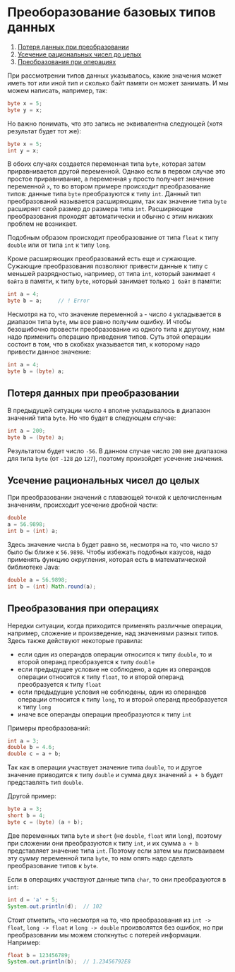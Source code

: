 # Преоборазование базовых типов данных
1. [Потеря данных при преобразовании](#Потеря-данных-при-преобразовании)
2. [Усечение рациональных чисел до целых](#Усечение-рациональных-чисел-до-целых)
3. [Преобразования при операциях](#Преобразования-при-операциях)

При рассмотрении типов данных указывалось, какие значения может иметь тот или иной тип и сколько байт памяти он может занимать. И мы можем написать, например, так:


```java
byte x = 5;
byte y = x;
```

Но важно понимать, что это запись не эквивалентна следующей (хотя результат будет тот же):

```java
byte x = 5;
int y = x;
```

В обоих случаях создается переменная типа `byte`, которая затем приравнивается другой переменной. Однако если в первом случае это простое приравнивание, а переменная `y` просто получает значение переменной `x`, то во втором примере происходит преобразование типов: данные типа `byte` преобразуются к типу `int`. Данный тип преобразований называется расширяющим, так как значение типа `byte` расширяет свой размер до размера типа `int`. Расширяющие преобразования проходят автоматически и обычно с этим никаких проблем не возникает.

Подобным образом происходит преобразование от типа `float` к типу `double` или от типа `int` к типу `long`.

Кроме расширяющих преобразований есть еще и сужающие. Сужающие преобразования позволяют привести данные к типу с меньшей разрядностью, например, от типа `int`, который занимает `4 байта` в памяти, к типу `byte`, который занимает только `1 байт` в памяти:

```java
int a = 4;
byte b = a;     // ! Error
```

Несмотря на то, что значение переменной `a` - число `4` укладывается в диапазон типа `byte`, мы все равно получим ошибку. И чтобы безошибочно провести преобразование из одного типа к другому, нам надо применить операцию приведения типов. Суть этой операции состоит в том, что в скобках указывается тип, к которому надо привести данное значение:

```java
int a = 4;
byte b = (byte) a;
```


## Потеря данных при преобразовании
В предыдущей ситуации число `4` вполне укладывалось в диапазон значений типа `byte`. Но что будет в следующем случае:

```java
int a = 200;
byte b = (byte) a;
```

Результатом будет число `-56`. В данном случае число `200` вне диапазона для типа `byte` (от `-128` до `127`), поэтому произойдет усечение значения.


## Усечение рациональных чисел до целых
При преобразовании значений с плавающей точкой к целочисленным значениям, происходит усечение дробной части:

```java
double 
a = 56.9898;
int b = (int) a;
```

Здесь значение числа `b` будет равно `56`, несмотря на то, что число `57` было бы ближе к `56.9898`. Чтобы избежать подобных казусов, надо применять функцию округления, которая есть в математической библиотеке Java:

```java
double a = 56.9898;
int b = (int) Math.round(a);
```


## Преобразования при операциях
Нередки ситуации, когда приходится применять различные операции, например, сложение и произведение, над значениями разных типов. Здесь также действуют некоторые правила:

- если один из операндов операции относится к типу `double`, то и второй операнд преобразуется к типу `double`
- если предыдущее условие не соблюдено, а один из операндов операции относится к типу `float`, то и второй операнд преобразуется к типу `float`
- если предыдущие условия не соблюдены, один из операндов операции относится к типу `long`, то и второй операнд преобразуется к типу `long`
- иначе все операнды операции преобразуются к типу `int`

Примеры преобразований:

```java
int a = 3;
double b = 4.6;
double c = a + b;
```

Так как в операции участвует значение типа `double`, то и другое значение приводится к типу `double` и сумма двух значений `a + b` будет представлять тип `double`.

Другой пример:

```java
byte a = 3;
short b = 4;
byte c = (byte) (a + b);
```
Две переменных типа `byte` и `short` (не `double`, `float` или `long`), поэтому при сложении они преобразуются к типу `int`, и их сумма `a + b` представляет значение типа `int`. Поэтому если затем мы присваиваем эту сумму переменной типа `byte`, то нам опять надо сделать преобразование типов к `byte`.

Если в операциях участвуют данные типа `char`, то они преобразуются в `int`:

```java
int d = 'a' + 5;
System.out.println(d);  // 102
```

Стоит отметить, что несмотря на то, что преобразования из `int -> float`, `long -> float` и `long -> double` произволятся без ошибок, но при преобразовании мы можем столкнутьс с потерей информации. Например:

```java
float b = 123456789;
System.out.println(b);  // 1.23456792E8
```